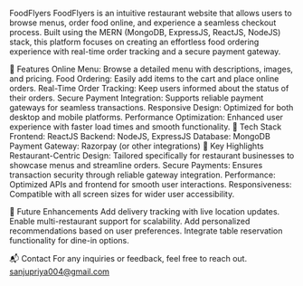 FoodFlyers
FoodFlyers is an intuitive restaurant website that allows users to browse menus, order food online, and experience a seamless checkout process. Built using the MERN (MongoDB, ExpressJS, ReactJS, NodeJS) stack, this platform focuses on creating an effortless food ordering experience with real-time order tracking and a secure payment gateway.

🌟 Features
Online Menu: Browse a detailed menu with descriptions, images, and pricing.
Food Ordering: Easily add items to the cart and place online orders.
Real-Time Order Tracking: Keep users informed about the status of their orders.
Secure Payment Integration: Supports reliable payment gateways for seamless transactions.
Responsive Design: Optimized for both desktop and mobile platforms.
Performance Optimization: Enhanced user experience with faster load times and smooth functionality.
🚀 Tech Stack
Frontend: ReactJS
Backend: NodeJS, ExpressJS
Database: MongoDB
Payment Gateway: Razorpay (or other integrations)
🎯 Key Highlights Restaurant-Centric Design: Tailored specifically for restaurant businesses to showcase menus and streamline orders. Secure Payments: Ensures transaction security through reliable gateway integration. Performance: Optimized APIs and frontend for smooth user interactions. Responsiveness: Compatible with all screen sizes for wider user accessibility.

📖 Future Enhancements Add delivery tracking with live location updates. Enable multi-restaurant support for scalability. Add personalized recommendations based on user preferences. Integrate table reservation functionality for dine-in options.

📬 Contact For any inquiries or feedback, feel free to reach out. sanjupriya004@gmail.com 
